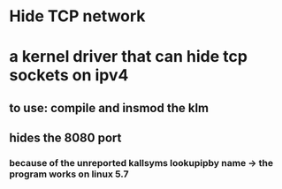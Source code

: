 <h1>Hide TCP network<h1>
  <p>a kernel driver that can hide tcp sockets on ipv4<p>
<h2>to use: compile and insmod the klm<h2>
  <p>hides the 8080 port<p>
 <h3>because of the unreported kallsyms lookupipby name -> the program works on linux 5.7 <h3>
